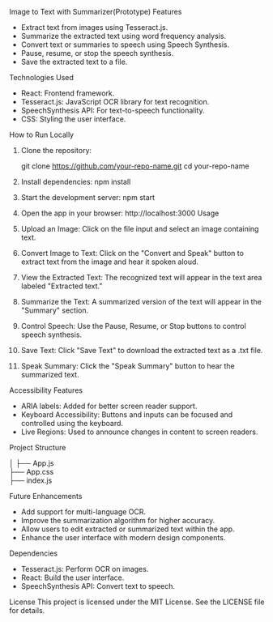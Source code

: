 
Image to Text with Summarizer(Prototype)
Features

- Extract text from images using Tesseract.js.
- Summarize the extracted text using word frequency analysis.
- Convert text or summaries to speech using Speech Synthesis.
- Pause, resume, or stop the speech synthesis.
- Save the extracted text to a file.

Technologies Used

- React: Frontend framework.
- Tesseract.js: JavaScript OCR library for text recognition.
- SpeechSynthesis API: For text-to-speech functionality.
- CSS: Styling the user interface.

How to Run Locally
1. Clone the repository:

   git clone https://github.com/your-repo-name.git
   cd your-repo-name

2. Install dependencies:
   npm install
3. Start the development server:
   npm start
4. Open the app in your browser:
   http://localhost:3000
Usage

1. Upload an Image: Click on the file input and select an image containing text.
2. Convert Image to Text: Click on the "Convert and Speak" button to extract text from the image and hear it spoken aloud.
3. View the Extracted Text: The recognized text will appear in the text area labeled "Extracted text."
4. Summarize the Text: A summarized version of the text will appear in the "Summary" section.
5. Control Speech: Use the Pause, Resume, or Stop buttons to control speech synthesis.
6. Save Text: Click "Save Text" to download the extracted text as a .txt file.
7. Speak Summary: Click the "Speak Summary" button to hear the summarized text.

Accessibility Features

- ARIA labels: Added for better screen reader support.
- Keyboard Accessibility: Buttons and inputs can be focused and controlled using the keyboard.
- Live Regions: Used to announce changes in content to screen readers.

Project Structure

│
├── App.js          
├── App.css         
├── index.js        

Future Enhancements

- Add support for multi-language OCR.
- Improve the summarization algorithm for higher accuracy.
- Allow users to edit extracted or summarized text within the app.
- Enhance the user interface with modern design components.

Dependencies

- Tesseract.js: Perform OCR on images.
- React: Build the user interface.
- SpeechSynthesis API: Convert text to speech.

License
This project is licensed under the MIT License. See the LICENSE file for details.
